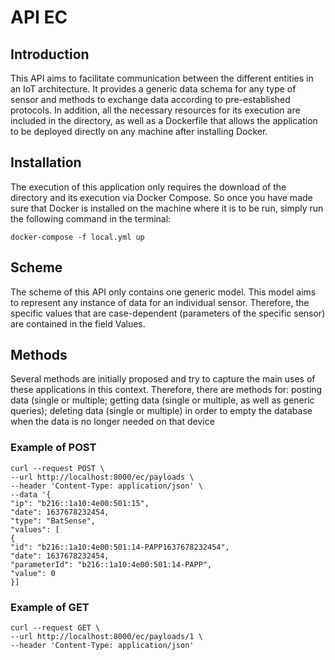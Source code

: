 #  API EC

## Introduction

This API aims to facilitate communication between the different entities in an IoT
architecture. It provides a generic data schema for any type of sensor and methods
to exchange data according to pre-established protocols.
In addition, all the necessary resources for its execution are included in the directory,
as well as a Dockerfile that allows the application to be deployed directly on any
machine after installing Docker.

## Installation
The execution of this application only requires the download of the directory and its
execution via Docker Compose.
So once you have made sure that Docker is installed on the machine where it is to
be run, simply run the following command in the terminal:
```
docker-compose -f local.yml up
```
## Scheme
The scheme of this API only contains one generic model. This model aims to
represent any instance of data for an individual sensor. Therefore, the specific values
that are case-dependent (parameters of the specific sensor) are contained in the
field Values.

## Methods
Several methods are initially proposed and try to capture the main uses of these applications
in this context. Therefore, there are methods for: posting data (single or multiple; getting data
(single or multiple, as well as generic queries); deleting data (single or multiple) in order to
empty the database when the data is no longer needed on that device

### Example of POST
```
curl --request POST \
--url http://localhost:8000/ec/payloads \
--header 'Content-Type: application/json' \
--data '{
"ip": "b216::1a10:4e00:501:15",
"date": 1637678232454,
"type": "BatSense",
"values": [
{
"id": "b216::1a10:4e00:501:14-PAPP1637678232454",
"date": 1637678232454,
"parameterId": "b216::1a10:4e00:501:14-PAPP",
"value": 0
}]
```

### Example of GET
```
curl --request GET \
--url http://localhost:8000/ec/payloads/1 \
--header 'Content-Type: application/json'
```